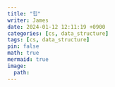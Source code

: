 ```yaml
---
title: "힙"
writer: James
date: 2024-01-12 12:11:19 +0900
categories: [cs, data_structure]
tags: [cs, data_structure]
pin: false
math: true
mermaid: true
image:
  path:
---
```


